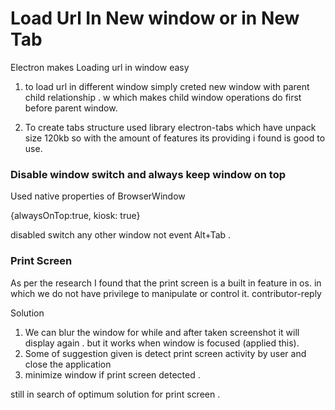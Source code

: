 # Load Url In New window or in New Tab

Electron makes Loading url in window easy 
1) to load url in different window simply creted new window with parent child relationship .  w      which makes child window operations do first before parent window.

2) To create tabs structure used library electron-tabs which have unpack size 120kb so with the       amount of features its providing i found is good to use. 


### Disable window switch and always keep window on top
Used native properties of BrowserWindow

{alwaysOnTop:true, kiosk: true}

disabled switch any other window not event Alt+Tab . 


### Print Screen
As per the research I found that the print screen is a built in feature in os.  in which we do not have privilege to manipulate or control it. contributor-reply

Solution
1) We can blur the window for while and after taken screenshot it will display again . but it works when window is focused (applied this).
2) Some of suggestion given is detect print screen activity by user and close the application
3) minimize window if print screen detected .

still in search of optimum solution for print screen .
